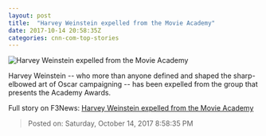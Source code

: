 ```yaml
---
layout: post
title:  "Harvey Weinstein expelled from the Movie Academy"
date: 2017-10-14 20:58:35Z
categories: cnn-com-top-stories
---
```


![Harvey Weinstein expelled from the Movie Academy](http://i2.cdn.turner.com/money/dam/assets/171006002504-harvey-weinstein-780x439.jpg)

Harvey Weinstein -- who more than anyone defined and shaped the sharp-elbowed art of Oscar campaigning -- has been expelled from the group that presents the Academy Awards.


Full story on F3News: [Harvey Weinstein expelled from the Movie Academy](http://www.f3nws.com/n/sKUm3)

> Posted on: Saturday, October 14, 2017 8:58:35 PM
